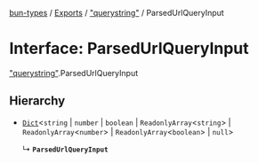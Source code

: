 [bun-types](https://oven-sh.github.io/bun-types/README.md) / [Exports](https://oven-sh.github.io/bun-types/modules.md) / ["querystring"](https://oven-sh.github.io/bun-types/modules/querystring_.md) / ParsedUrlQueryInput

# Interface: ParsedUrlQueryInput

["querystring"](https://oven-sh.github.io/bun-types/modules/querystring_.md).ParsedUrlQueryInput

## Hierarchy

- [`Dict`](https://oven-sh.github.io/bun-types/interfaces/Dict.md)<`string` \| `number` \| `boolean` \| `ReadonlyArray`<`string`\> \| `ReadonlyArray`<`number`\> \| `ReadonlyArray`<`boolean`\> \| ``null``\>

  ↳ **`ParsedUrlQueryInput`**
